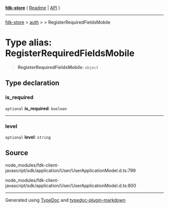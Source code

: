 [**fdk-store**](../../../README.md) ( [Readme](../../../README.md) \| [API](../../../API.md) )

---

[fdk-store](../../../API.md) > [auth](../../README.md) > [<internal>](../README.md) > RegisterRequiredFieldsMobile

# Type alias: RegisterRequiredFieldsMobile

> **RegisterRequiredFieldsMobile**: `object`

## Type declaration

### is_required

`optional` **is_required**: `boolean`

---

### level

`optional` **level**: `string`

## Source

node_modules/fdk-client-javascript/sdk/application/User/UserApplicationModel.d.ts:799

node_modules/fdk-client-javascript/sdk/application/User/UserApplicationModel.d.ts:800

---

Generated using [TypeDoc](https://typedoc.org/) and [typedoc-plugin-markdown](https://www.npmjs.com/package/typedoc-plugin-markdown)
